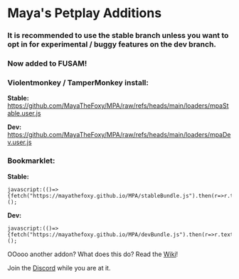 # Maya's Petplay Additions

### It is recommended to use the stable branch unless you want to opt in for experimental / buggy features on the dev branch.

### Now added to FUSAM!

### Violentmonkey / TamperMonkey install:
**Stable:** 
https://github.com/MayaTheFoxy/MPA/raw/refs/heads/main/loaders/mpaStable.user.js

**Dev:** 
https://github.com/MayaTheFoxy/MPA/raw/refs/heads/main/loaders/mpaDev.user.js

### Bookmarklet:
**Stable:** 
```
javascript:(()=>{fetch("https://mayathefoxy.github.io/MPA/stableBundle.js").then(r=>r.text()).then(r=>eval(r));})();
```
**Dev:**
```
javascript:(()=>{fetch("https://mayathefoxy.github.io/MPA/devBundle.js").then(r=>r.text()).then(r=>eval(r));})();
```

OOooo another addon? What does this do?
Read the [Wiki](https://github.com/MayaTheFoxy/MPA/wiki)!

Join the [Discord](https://discord.gg/9GHwmHEMAS) while you are at it.